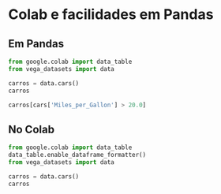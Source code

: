# Colab e facilidades em Pandas

## Em Pandas
```py
from google.colab import data_table
from vega_datasets import data
```

```py
carros = data.cars()
carros
```

```py
carros[cars['Miles_per_Gallon'] > 20.0]
```


## No Colab
```py
from google.colab import data_table
data_table.enable_dataframe_formatter()
from vega_datasets import data
```

```py
carros = data.cars()
carros
```

